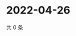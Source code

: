 # 2022-04-26

共 0 条

<!-- BEGIN WEIBO -->
<!-- 最后更新时间 Tue Apr 26 2022 13:17:45 GMT+0800 (China Standard Time) -->

<!-- END WEIBO -->
